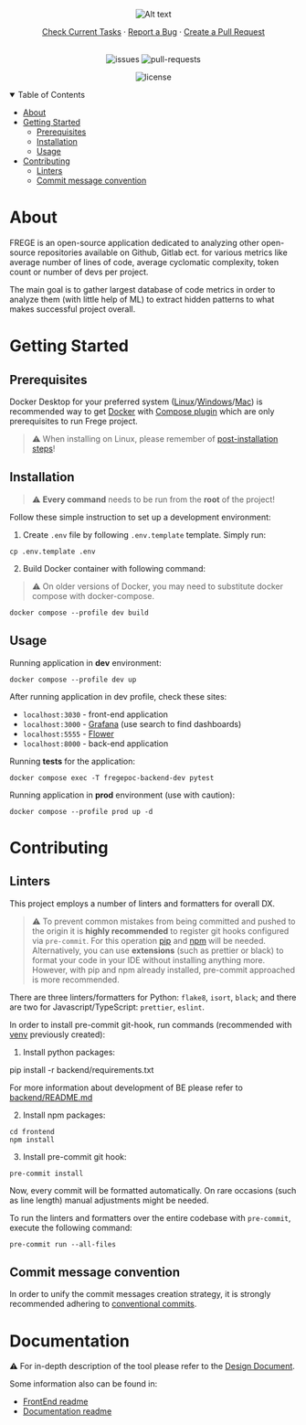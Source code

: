 <div align="center">

![Alt text](documentation/FREGE_SIMPLE_LOGO.png)
</div>

<div align="center">
  <a href="https://github.com/Software-Engineering-Jagiellonian/django-celery-frege/issues">Check Current Tasks</a>
  ·
  <a href="https://github.com/Software-Engineering-Jagiellonian/django-celery-frege/issues/new?assignees=&labels=bug&&title=bug%3A+">Report a Bug</a>
  ·
  <a href="https://github.com/Software-Engineering-Jagiellonian/django-celery-frege/compare">Create a Pull Request</a>
</div>
<br>
<div align="center">

  ![issues](https://img.shields.io/github/issues/Software-Engineering-Jagiellonian/django-celery-frege?style=flat-square)
  ![pull-requests](https://img.shields.io/github/issues-pr/Software-Engineering-Jagiellonian/django-celery-frege?style=flat-square)

  ![license](https://img.shields.io/github/license/Software-Engineering-Jagiellonian/django-celery-frege?style=flat-square)

</div>

<details open = "open">
<summary>Table of Contents</summary>

- [About](#about)
- [Getting Started](#getting-started)
    - [Prerequisites](#prerequisites)
    - [Installation](#installation)
    - [Usage](#usage)
- [Contributing](#contributing)
    - [Linters](#linters)
    - [Commit message convention](#commit-message-convention)

</details>

# About
FREGE is an open-source application dedicated to analyzing other open-source repositories available on Github, Gitlab ect. for various metrics like average number of lines of code, average cyclomatic complexity, token count or number of devs per project.

The main goal is to gather largest database of code metrics in order to analyze them (with little help of ML) to extract hidden patterns to what makes successful project overall.

# Getting Started

## Prerequisites
Docker Desktop for your preferred system ([Linux](https://docs.docker.com/desktop/install/linux-install/)/[Windows](https://docs.docker.com/desktop/install/windows-install/)/[Mac](https://docs.docker.com/desktop/install/mac-install/)) is recommended way to get [Docker](https://docs.docker.com) with [Compose plugin](https://docs.docker.com/compose/) which are only prerequisites to run Frege project.

> :warning: When installing on Linux, please remember of [post-installation steps](https://docs.docker.com/engine/install/linux-postinstall/)!

## Installation
> :warning: **Every command** needs to be run from the **root** of the project!

Follow these simple instruction to set up a development environment:

1. Create `.env` file by following `.env.template` template. Simply run:

```
cp .env.template .env
```

2. Build Docker container with following command:
> :warning: On older versions of Docker, you may need to substitute docker compose with docker-compose.

```
docker compose --profile dev build
```

## Usage
Running application in **dev** environment:

```
docker compose --profile dev up
```

After running application in dev profile, check these sites:
* `localhost:3030` - front-end application
* `localhost:3000` - [Grafana](https://grafana.com/) (use search to find dashboards)
* `localhost:5555` - [Flower](https://flower.readthedocs.io/en/latest/)
* `localhost:8000` - back-end application

Running **tests** for the application:
```
docker compose exec -T fregepoc-backend-dev pytest
```

Running application in **prod** environment (use with caution):
```
docker compose --profile prod up -d
```

# Contributing
## Linters
This project employs a number of linters and formatters for overall DX.

> :warning: To prevent common mistakes from being committed and pushed to the origin it is **highly recommended** to register git hooks configured via `pre-commit`. For this operation [pip](https://pip.pypa.io/en/stable/installation/) and [npm](https://docs.npmjs.com/downloading-and-installing-node-js-and-npm) will be needed. \
Alternatively, you can use **extensions** (such as prettier or black) to format your code in your IDE without installing anything more. However, with pip and npm already installed, pre-commit approached is more recommended.

There are three linters/formatters for Python: `flake8`, `isort`, `black`; and there are two for Javascript/TypeScript: `prettier`, `eslint`.

In order to install pre-commit git-hook, run commands (recommended with [venv](https://docs.python.org/3/library/venv.html) previously created):
1. Install python packages:

pip install -r backend/requirements.txt

For more information about development of BE please refer to [backend/README.md](backend/README.md)

2. Install npm packages:

```
cd frontend
npm install
```

3. Install pre-commit git hook:

```
pre-commit install
```

Now, every commit will be formatted automatically. On rare occasions (such as line length) manual adjustments might be needed.

To run the linters and formatters over the entire codebase with `pre-commit`, execute the following command:

```
pre-commit run --all-files
```

## Commit message convention
In order to unify the commit messages creation strategy, it is strongly recommended adhering to [conventional commits](https://www.conventionalcommits.org/en/v1.0.0/).

# Documentation

:warning: For in-depth description of the tool please refer to the [Design Document](./documentation/DESIGNDOC.md).

Some information also can be found in:
* [FrontEnd readme](./frontend/README.md)
* [Documentation readme](./documentation/README.md)
